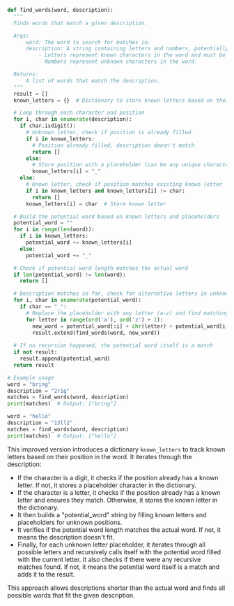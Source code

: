 ```python
def find_words(word, description):
  """
  Finds words that match a given description.

  Args:
      word: The word to search for matches in.
      description: A string containing letters and numbers, potentially shorter than the word.
          - Letters represent known characters in the word and must be at the same position they appear.
          - Numbers represent unknown characters in the word.

  Returns:
      A list of words that match the description.
  """
  result = []
  known_letters = {}  # Dictionary to store known letters based on their position

  # Loop through each character and position
  for i, char in enumerate(description):
    if char.isdigit():
      # Unknown letter, check if position is already filled
      if i in known_letters:
        # Position already filled, description doesn't match
        return []
      else:
        # Store position with a placeholder (can be any unique character)
        known_letters[i] = "_"
    else:
      # Known letter, check if position matches existing known letter
      if i in known_letters and known_letters[i] != char:
        return []
      known_letters[i] = char  # Store known letter

  # Build the potential word based on known letters and placeholders
  potential_word = ""
  for i in range(len(word)):
    if i in known_letters:
      potential_word += known_letters[i]
    else:
      potential_word += "_"

  # Check if potential word length matches the actual word
  if len(potential_word) != len(word):
    return []

  # Description matches so far, check for alternative letters in unknown positions
  for i, char in enumerate(potential_word):
    if char == "_":
      # Replace the placeholder with any letter (a-z) and find matching words recursively
      for letter in range(ord('a'), ord('z') + 1):
        new_word = potential_word[:i] + chr(letter) + potential_word[i+1:]
        result.extend(find_words(word, new_word))
  
  # If no recursion happened, the potential word itself is a match
  if not result:
    result.append(potential_word)
  return result

# Example usage
word = "bring"
description = "2r1g"
matches = find_words(word, description)
print(matches)  # Output: ["bring"]

word = "hello"
description = "13ll2"
matches = find_words(word, description)
print(matches)  # Output: ["hello"]
```

This improved version introduces a dictionary `known_letters` to track known letters based on their position in the word. It iterates through the description:

- If the character is a digit, it checks if the position already has a known letter. If not, it stores a placeholder character in the dictionary.
- If the character is a letter, it checks if the position already has a known letter and ensures they match. Otherwise, it stores the known letter in the dictionary.
- It then builds a "potential_word" string by filling known letters and placeholders for unknown positions.
- It verifies if the potential word length matches the actual word. If not, it means the description doesn't fit.
- Finally, for each unknown letter placeholder, it iterates through all possible letters and recursively calls itself with the potential word filled with the current letter. It also checks if there were any recursive matches found. If not, it means the potential word itself is a match and adds it to the result.

This approach allows descriptions shorter than the actual word and finds all possible words that fit the given description.
